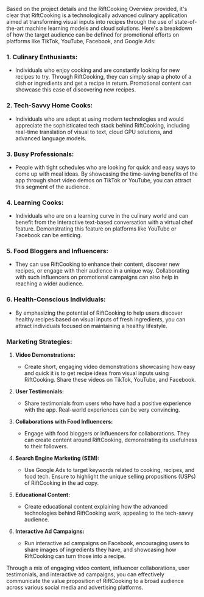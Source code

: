 Based on the project details and the RiftCooking Overview provided, it's clear that RiftCooking is a technologically advanced culinary application aimed at transforming visual inputs into recipes through the use of state-of-the-art machine learning models and cloud solutions. Here's a breakdown of how the target audience can be defined for promotional efforts on platforms like TikTok, YouTube, Facebook, and Google Ads:

### 1. **Culinary Enthusiasts:**
   - Individuals who enjoy cooking and are constantly looking for new recipes to try. Through RiftCooking, they can simply snap a photo of a dish or ingredients and get a recipe in return. Promotional content can showcase this ease of discovering new recipes.

### 2. **Tech-Savvy Home Cooks:**
   - Individuals who are adept at using modern technologies and would appreciate the sophisticated tech stack behind RiftCooking, including real-time translation of visual to text, cloud GPU solutions, and advanced language models.

### 3. **Busy Professionals:**
   - People with tight schedules who are looking for quick and easy ways to come up with meal ideas. By showcasing the time-saving benefits of the app through short video demos on TikTok or YouTube, you can attract this segment of the audience.

### 4. **Learning Cooks:**
   - Individuals who are on a learning curve in the culinary world and can benefit from the interactive text-based conversation with a virtual chef feature. Demonstrating this feature on platforms like YouTube or Facebook can be enticing.

### 5. **Food Bloggers and Influencers:**
   - They can use RiftCooking to enhance their content, discover new recipes, or engage with their audience in a unique way. Collaborating with such influencers on promotional campaigns can also help in reaching a wider audience.

### 6. **Health-Conscious Individuals:**
   - By emphasizing the potential of RiftCooking to help users discover healthy recipes based on visual inputs of fresh ingredients, you can attract individuals focused on maintaining a healthy lifestyle.

### Marketing Strategies:

1. **Video Demonstrations:**
   - Create short, engaging video demonstrations showcasing how easy and quick it is to get recipe ideas from visual inputs using RiftCooking. Share these videos on TikTok, YouTube, and Facebook.

2. **User Testimonials:**
   - Share testimonials from users who have had a positive experience with the app. Real-world experiences can be very convincing.

3. **Collaborations with Food Influencers:**
   - Engage with food bloggers or influencers for collaborations. They can create content around RiftCooking, demonstrating its usefulness to their followers.

4. **Search Engine Marketing (SEM):**
   - Use Google Ads to target keywords related to cooking, recipes, and food tech. Ensure to highlight the unique selling propositions (USPs) of RiftCooking in the ad copy.

5. **Educational Content:**
   - Create educational content explaining how the advanced technologies behind RiftCooking work, appealing to the tech-savvy audience.

6. **Interactive Ad Campaigns:**
   - Run interactive ad campaigns on Facebook, encouraging users to share images of ingredients they have, and showcasing how RiftCooking can turn those into a recipe.

Through a mix of engaging video content, influencer collaborations, user testimonials, and interactive ad campaigns, you can effectively communicate the value proposition of RiftCooking to a broad audience across various social media and advertising platforms.